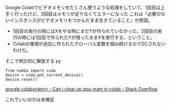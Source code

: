 
Google Colabでビデオメモリをたくさん使うような処理をしていて、1回目は上手く行ったけど、2回目はメモリが足りなくてエラーになった
これは「必要のないインスタンスがビデオメモリをつかんだまま生きていること」が原因。
- 1回目の実行の時にはXをやる時にまだYが作られていなかった、2回目の実行の時には1回目で作られたYが残ったままXを実行する、ということ。
- Colabの環境が過去に作られたグローバル変数を掴み続けるのでGCされないわけだ。

そこで明示的に解放する
py

```
from numba import cuda
device = cuda.get_current_device() 
device.reset()
```

[google colaboratory - Can i clear up gpu vram in colab - Stack Overflow](https://stackoverflow.com/questions/71371756/can-i-clear-up-gpu-vram-in-colab)

これでいいのかは未検証
